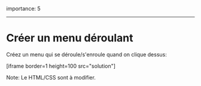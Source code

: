 importance: 5

---

# Créer un menu déroulant

Créez un menu qui se déroule/s'enroule quand on clique dessus:

[iframe border=1 height=100 src="solution"]

Note: Le HTML/CSS sont à modifier.
